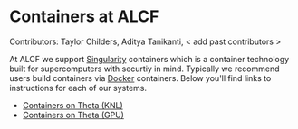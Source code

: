 # Containers at ALCF
Contributors: Taylor Childers, Aditya Tanikanti, < add past contributors >

At ALCF we support [Singularity](https://sylabs.io/guides/3.5/user-guide/index.html) containers which is a container technology built for supercomputers with securtiy in mind. Typically we recommend users build containers via [Docker](https://docs.docker.com/) containers. Below you'll find links to instructions for each of our systems.

* [Containers on Theta (KNL)](theta/)
* [Containers on Theta (GPU)](thetagpu/)

